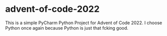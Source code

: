 # advent-of-code-2022

This is a simple PyCharm Python Project for Advent of Code 2022. I choose Python once again because Python is just that fcking good.
